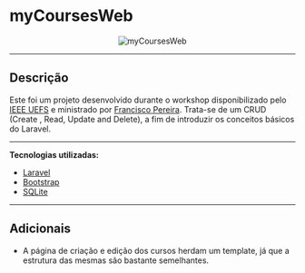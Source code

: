 # myCoursesWeb

<p align="center">
  <img src="https://i.imgur.com/Q6IWgJe.png" alt="myCoursesWeb">
</p>

------------

## Descrição ##
Este foi um projeto desenvolvido durante o workshop disponibilizado pelo [IEEE UEFS](https://www.youtube.com/channel/UCb8zi0ZHu1Bv_4WlQGbHrWw) e ministrado por [Francisco Pereira](https://github.com/franciscotis). Trata-se de um CRUD (Create , Read, Update and Delete), a fim de introduzir os conceitos básicos do Laravel.

------------

**Tecnologias utilizadas:**
- [Laravel](https://laravel.com/)
- [Bootstrap](https://getbootstrap.com/)
- [SQLite](https://www.sqlite.org/index.html)

------------

## Adicionais ##
- A página de criação e edição dos cursos herdam um template, já que a estrutura das mesmas são bastante semelhantes.
